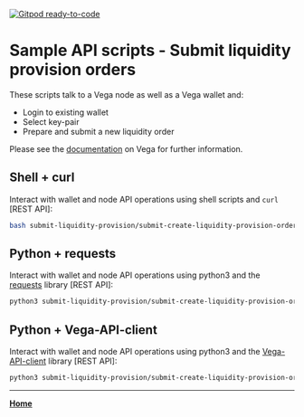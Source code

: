 [![Gitpod ready-to-code](https://img.shields.io/badge/Gitpod-ready--to--code-blue?logo=gitpod)](https://gitpod.io/#https://github.com/vegaprotocol/sample-api-scripts)

# Sample API scripts - Submit liquidity provision orders

These scripts talk to a Vega node as well as a Vega wallet and:

- Login to existing wallet
- Select key-pair
- Prepare and submit a new liquidity order

Please see the [documentation](https://docs.testnet.vega.xyz) on Vega for further information.

## Shell + curl

Interact with wallet and node API operations using shell scripts and `curl` [REST API]:

```bash
bash submit-liquidity-provision/submit-create-liquidity-provision-order.sh
```

## Python + requests

Interact with wallet and node API operations using python3 and the [requests](https://pypi.org/project/requests/) library [REST API]:

```bash
python3 submit-liquidity-provision/submit-create-liquidity-provision-order.py
```

## Python + Vega-API-client

Interact with wallet and node API operations using python3 and the [Vega-API-client](https://pypi.org/project/Vega-API-client/) library [REST API]:

```bash
python3 submit-liquidity-provision/submit-create-liquidity-provision-order-with-Vega-API-client.py
```
 
---

**[Home](../README.md)**
 
